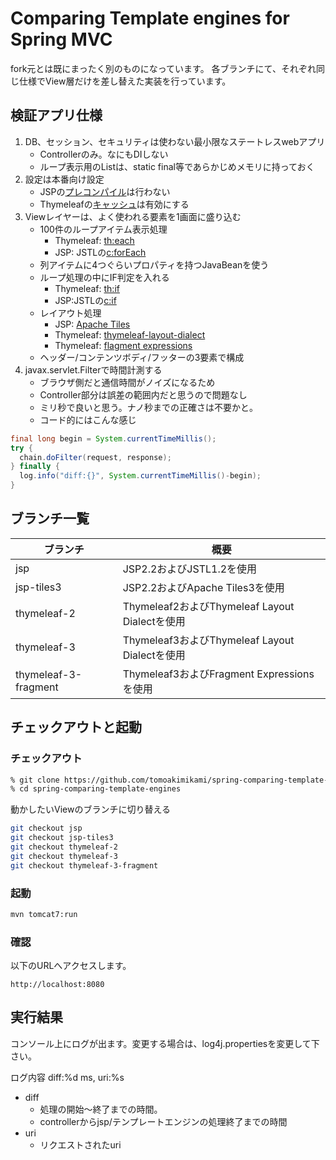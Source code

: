 # Comparing Template engines for Spring MVC

fork元とは既にまったく別のものになっています。
各ブランチにて、それぞれ同じ仕様でView層だけを差し替えた実装を行っています。

## 検証アプリ仕様
1. DB、セッション、セキュリティは使わない最小限なステートレスwebアプリ
    * Controllerのみ。なにもDIしない
    * ループ表示用のListは、static final等であらかじめメモリに持っておく
2. 設定は本番向け設定
    * JSPの[プレコンパイル](http://www.confrage.com/tomcat/jsp/jsp_precompile/jsp_precompile.html)は行わない
    * Thymeleafの[キャッシュ](http://www.thymeleaf.org/doc/tutorials/3.0/usingthymeleaf_ja.html#テンプレートキャッシュ)は有効にする
3. Viewレイヤーは、よく使われる要素を1画面に盛り込む
    * 100件のループアイテム表示処理
        * Thymeleaf: [th:each](http://www.thymeleaf.org/doc/tutorials/3.0/usingthymeleaf_ja.html#繰り返し処理)
        * JSP: JSTLの[c:forEach](http://struts.wasureppoi.com/jstl/02_foreach.html)
    * 列アイテムに4つぐらいプロパティを持つJavaBeanを使う
    * ループ処理の中にIF判定を入れる
        * Thymeleaf: [th:if](http://www.thymeleaf.org/doc/tutorials/3.0/usingthymeleaf_ja.html#単純な条件-if-と-unless)
        * JSP:JSTLの[c:if](http://struts.wasureppoi.com/jstl/02_if.html)
    * レイアウト処理
        * JSP: [Apache Tiles](https://tiles.apache.org/)
        * Thymeleaf: [thymeleaf-layout-dialect](https://github.com/ultraq/thymeleaf-layout-dialect)
        * Thymeleaf: [flagment expressions](http://enterprisegeeks.hatenablog.com/entry/2016/05/25/152437)
    * ヘッダー/コンテンツボディ/フッターの3要素で構成
4. javax.servlet.Filterで時間計測する
    * ブラウザ側だと通信時間がノイズになるため
    * Controller部分は誤差の範囲内だと思うので問題なし
    * ミリ秒で良いと思う。ナノ秒までの正確さは不要かと。
    * コード的にはこんな感じ

```java
final long begin = System.currentTimeMillis();
try {
  chain.doFilter(request, response);
} finally {
  log.info("diff:{}", System.currentTimeMillis()-begin);
}
```

## ブランチ一覧

|ブランチ|概要|
|-------|------|
|jsp|JSP2.2およびJSTL1.2を使用|
|jsp-tiles3|JSP2.2およびApache Tiles3を使用|
|thymeleaf-2|Thymeleaf2およびThymeleaf Layout Dialectを使用|
|thymeleaf-3|Thymeleaf3およびThymeleaf Layout Dialectを使用|
|thymeleaf-3-fragment|Thymeleaf3およびFragment Expressionsを使用|

##  チェックアウトと起動

### チェックアウト

```bash
% git clone https://github.com/tomoakimikami/spring-comparing-template-engines.git
% cd spring-comparing-template-engines
```

動かしたいViewのブランチに切り替える

```bash
git checkout jsp
git checkout jsp-tiles3
git checkout thymeleaf-2
git checkout thymeleaf-3
git checkout thymeleaf-3-fragment
```

### 起動

```bash
mvn tomcat7:run
```

### 確認

以下のURLへアクセスします。

```
http://localhost:8080
```

## 実行結果

コンソール上にログが出ます。変更する場合は、log4j.propertiesを変更して下さい。

ログ内容
    diff:%d ms, uri:%s

* diff
    - 処理の開始〜終了までの時間。
    - controllerからjsp/テンプレートエンジンの処理終了までの時間
* uri
    - リクエストされたuri
